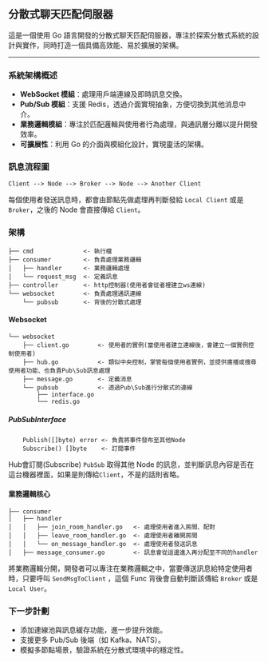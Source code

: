 ## 分散式聊天匹配伺服器

這是一個使用 Go 語言開發的分散式聊天匹配伺服器，專注於探索分散式系統的設計與實作，同時打造一個具備高效能、易於擴展的架構。

---

### 系統架構概述

- **WebSocket 模組**：處理用戶端連線及即時訊息交換。
- **Pub/Sub 模組**：支援 Redis，透過介面實現抽象，方便切換到其他消息中介。
- **業務邏輯模組**：專注於匹配邏輯與使用者行為處理，與通訊層分離以提升開發效率。
- **可擴展性**：利用 Go 的介面與模組化設計，實現靈活的架構。

### 訊息流程圖

```
Client --> Node --> Broker --> Node --> Another Client
```

每個使用者發送訊息時，都會由節點先做處理再判斷發給 `Local Client` 或是 `Broker`，之後的 Node 會直接傳給 `Client`。

### 架構

```
├── cmd              <- 執行檔
├── consumer         <- 負責處理業務邏輯
│   ├── handler      <- 業務邏輯處理
│   └── request_msg  <- 定義訊息
├── controller       <- http控制器(使用者會從者裡建立ws連線)
└── websocket        <- 負責處理通訊連線
    └── pubsub       <- 背後的分散式處理
```

#### Websocket

```
└── websocket
    ├── client.go        <- 使用者的實例(當使用者建立連線後，會建立一個實例控制使用者)
    ├── hub.go           <- 類似中央控制，掌管每個使用者實例，並提供廣播或搜尋使用者功能、也負責Pub\Sub訊息處理
    ├── message.go       <- 定義消息
    └── pubsub           <- 透過Pub\Sub進行分散式的連線
        ├── interface.go
        └── redis.go
```

##### PubSubInterface
```
	Publish([]byte) error <- 負責將事件發布至其他Node
	Subscribe() []byte    <- 訂閱事件
```

Hub會訂閱(Subscribe) `PubSub` 取得其他 Node 的訊息，並判斷訊息內容是否在這台機器裡面，如果是則傳給`Client`，不是的話則省略。

#### 業務邏輯核心

```
├── consumer
│   ├── handler
│   │   ├── join_room_handler.go   <- 處理使用者進入房間、配對
│   │   ├── leave_room_handler.go  <- 處理使用者離開房間
│   │   └── on_message_handler.go  <- 處理使用者發送訊息
│   ├── message_consumer.go        <- 訊息會從這邊進入再分配至不同的handler
```

將業務邏輯分開，開發者可以專注在業務邏輯之中，當要傳送訊息給特定使用者時，只要呼叫 `SendMsgToClient` ，這個 Func 背後會自動判斷該傳給 `Broker` 或是 `Local User`。

### 下一步計劃
- 添加連線池與訊息緩存功能，進一步提升效能。
- 支援更多 Pub/Sub 後端（如 Kafka、NATS）。
- 模擬多節點場景，驗證系統在分散式環境中的穩定性。